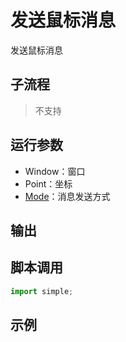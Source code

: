 # 发送鼠标消息 
发送鼠标消息

## 子流程
> 不支持


## 运行参数

* Window：窗口
* Point：坐标
* [Mode](../../enums/MessagePlaceMode.md)：消息发送方式



## 输出

    


## 脚本调用

```python
import simple;

```

## 示例